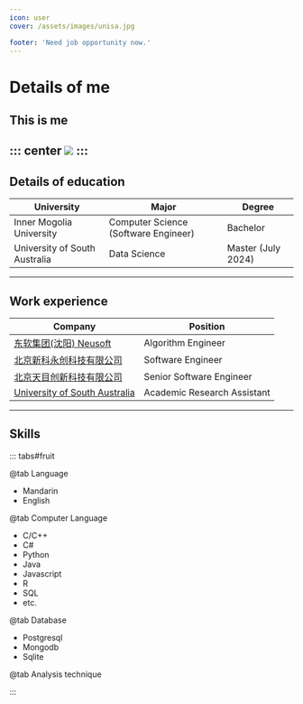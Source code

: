 ```yaml
---
icon: user
cover: /assets/images/unisa.jpg

footer: 'Need job opportunity now.'
---
```

# Details of me
## This is me
::: center
![](/haiyue.jpg)
:::
-----
## Details of education

| University | Major | Degree |
| - | - | - |
|Inner Mogolia University | Computer Science (Software Engineer) | Bachelor |
| University of South Australia | Data Science | Master (July 2024) |

-----
## Work experience

| Company | Position |
| - | - |
|[东软集团(沈阳) Neusoft](https://www.neusoft.com/cn/) | Algorithm Engineer |
| [北京新科永创科技有限公司](http://www.polygraph.cn/contact.asp) | Software Engineer |
| [北京天目创新科技有限公司](http://www.bsei.com.cn/) | Senior Software Engineer |
| [University of South Australia](https://unisa.edu.au/) | Academic Research Assistant |

-----
## Skills

::: tabs#fruit

@tab Language
- Mandarin
- English

@tab Computer Language
- C/C++ 
- C#
- Python
- Java
- Javascript
- R
- SQL
- etc.

@tab Database
- Postgresql
- Mongodb
- Sqlite

@tab Analysis technique


:::


